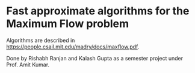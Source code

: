 # Fast approximate algorithms for the Maximum Flow problem

Algorithms are described in https://people.csail.mit.edu/madry/docs/maxflow.pdf.

Done by Rishabh Ranjan and Kalash Gupta as a semester project under Prof. Amit Kumar.
